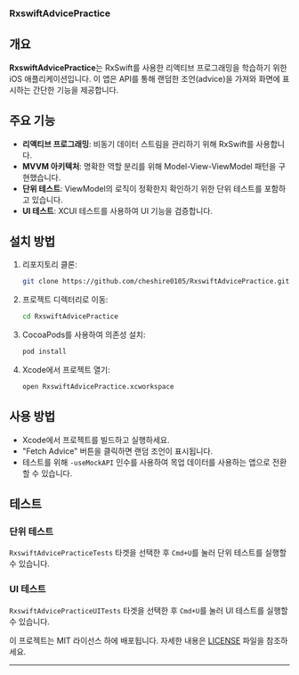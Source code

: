 ### RxswiftAdvicePractice

## 개요

**RxswiftAdvicePractice**는 RxSwift를 사용한 리액티브 프로그래밍을 학습하기 위한 iOS 애플리케이션입니다. 이 앱은 API를 통해 랜덤한 조언(advice)을 가져와 화면에 표시하는 간단한 기능을 제공합니다.

## 주요 기능

- **리액티브 프로그래밍**: 비동기 데이터 스트림을 관리하기 위해 RxSwift를 사용합니다.
- **MVVM 아키텍처**: 명확한 역할 분리를 위해 Model-View-ViewModel 패턴을 구현했습니다.
- **단위 테스트**: ViewModel의 로직이 정확한지 확인하기 위한 단위 테스트를 포함하고 있습니다.
- **UI 테스트**: XCUI 테스트를 사용하여 UI 기능을 검증합니다.

## 설치 방법

1. 리포지토리 클론:
   ```bash
   git clone https://github.com/cheshire0105/RxswiftAdvicePractice.git
   ```
2. 프로젝트 디렉터리로 이동:
   ```bash
   cd RxswiftAdvicePractice
   ```
3. CocoaPods를 사용하여 의존성 설치:
   ```bash
   pod install
   ```
4. Xcode에서 프로젝트 열기:
   ```bash
   open RxswiftAdvicePractice.xcworkspace
   ```

## 사용 방법

- Xcode에서 프로젝트를 빌드하고 실행하세요.
- "Fetch Advice" 버튼을 클릭하면 랜덤 조언이 표시됩니다.
- 테스트를 위해 `-useMockAPI` 인수를 사용하여 목업 데이터를 사용하는 앱으로 전환할 수 있습니다.

## 테스트

### 단위 테스트
`RxswiftAdvicePracticeTests` 타겟을 선택한 후 `Cmd+U`를 눌러 단위 테스트를 실행할 수 있습니다.

### UI 테스트
`RxswiftAdvicePracticeUITests` 타겟을 선택한 후 `Cmd+U`를 눌러 UI 테스트를 실행할 수 있습니다.

이 프로젝트는 MIT 라이선스 하에 배포됩니다. 자세한 내용은 [LICENSE](LICENSE) 파일을 참조하세요.

---
